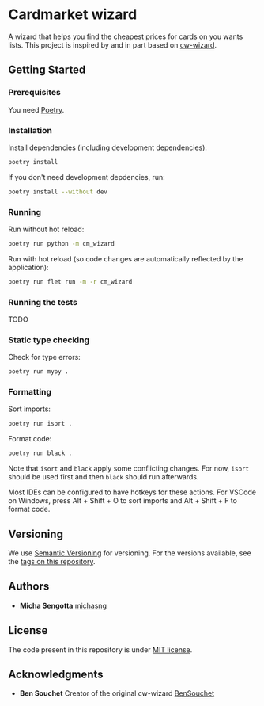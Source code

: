 # Cardmarket wizard

A wizard that helps you find the cheapest prices for cards on you wants lists.
This project is inspired by and in part based on [cw-wizard](https://github.com/BenSouchet/cw-wizard).

## Getting Started

### Prerequisites

You need [Poetry](https://python-poetry.org/docs/).

### Installation

Install dependencies (including development dependencies):

```bash
poetry install
```

If you don't need development depdencies, run:

```bash
poetry install --without dev
```

### Running

Run without hot reload:

```bash
poetry run python -m cm_wizard
```

Run with hot reload (so code changes are automatically reflected by the application):

```bash
poetry run flet run -m -r cm_wizard
```

### Running the tests

TODO

### Static type checking

Check for type errors:

```bash
poetry run mypy .
```

### Formatting

Sort imports:

```bash
poetry run isort .
```

Format code:

```bash
poetry run black .
```

Note that `isort` and `black` apply some conflicting changes.
For now, `isort` should be used first and then `black` should run afterwards.

Most IDEs can be configured to have hotkeys for these actions.
For VSCode on Windows, press Alt + Shift + O to sort imports and Alt + Shift + F to format code.

## Versioning

We use [Semantic Versioning](http://semver.org/) for versioning. For the versions
available, see the [tags on this
repository](https://github.com/PurpleBooth/a-good-readme-template/tags).

## Authors

  - **Micha Sengotta**
    [michasng](https://github.com/michasng)

## License

The code present in this repository is under [MIT license](https://github.com/michasng/cm-wizard/blob/main/LICENSE).

## Acknowledgments

  - **Ben Souchet**
    Creator of the original cw-wizard
    [BenSouchet](https://github.com/BenSouchet)
